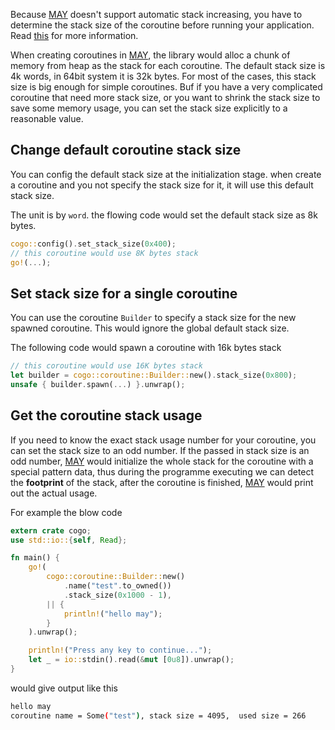 Because [MAY][may] doesn't support automatic stack increasing, you have to determine the stack size of the coroutine
before running your application. Read [this][caveat] for more information.

When creating coroutines in [MAY][may], the library would alloc a chunk of memory from heap as the stack for each
coroutine. The default stack size is 4k words, in 64bit system it is 32k bytes. For most of the cases, this stack size
is big enough for simple coroutines. Buf if you have a very complicated coroutine that need more stack size, or you want
to shrink the stack size to save some memory usage, you can set the stack size explicitly to a reasonable value.

## Change default coroutine stack size

You can config the default stack size at the initialization stage. when create a coroutine and you not specify the stack
size for it, it will use this default stack size.

The unit is by `word`. the flowing code would set the default stack size as 8k bytes.

```rust
cogo::config().set_stack_size(0x400);
// this coroutine would use 8K bytes stack
go!(...);
```

## Set stack size for a single coroutine

You can use the coroutine `Builder` to specify a stack size for the new spawned coroutine. This would ignore the global
default stack size.

The following code would spawn a coroutine with 16k bytes stack

```rust
// this coroutine would use 16K bytes stack
let builder = cogo::coroutine::Builder::new().stack_size(0x800);
unsafe { builder.spawn(...) }.unwrap();
```

## Get the coroutine stack usage

If you need to know the exact stack usage number for your coroutine, you can set the stack size to an odd number. If the
passed in stack size is an odd number, [MAY][may] would initialize the whole stack for the coroutine with a special
pattern data, thus during the programme executing we can detect the **footprint** of the stack, after the coroutine is
finished, [MAY][may] would print out the actual usage.

For example the blow code

```rust
extern crate cogo;
use std::io::{self, Read};

fn main() {
    go!(
        cogo::coroutine::Builder::new()
            .name("test".to_owned())
            .stack_size(0x1000 - 1),
        || {
            println!("hello may");
        }
    ).unwrap();

    println!("Press any key to continue...");
    let _ = io::stdin().read(&mut [0u8]).unwrap();
}
```

would give output like this

```sh
hello may
coroutine name = Some("test"), stack size = 4095,  used size = 266
```

<!--refs-->

[may]:https://github.com/Xudong-Huang/may

[caveat]:may_caveat.md
